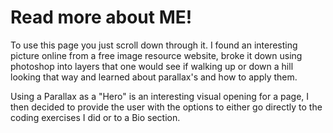 # Read more about ME!

To use this page you just scroll down through it. I found an interesting picture online from a free image resource website, broke it down using photoshop into layers that one would see if walking up or down a hill looking that way and learned about parallax's and how to apply them.

Using a Parallax as a "Hero" is an interesting visual opening for a page, I then decided to provide the user with the options to either go directly to the coding exercises I did or to a Bio section.
